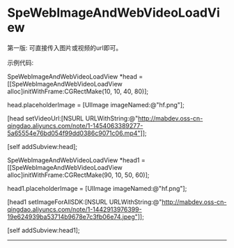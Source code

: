 # SpeWebImageAndWebVideoLoadView
第一版:
可直接传入图片或视频的url即可。

示例代码:

 SpeWebImageAndWebVideoLoadView *head = [[SpeWebImageAndWebVideoLoadView alloc]initWithFrame:CGRectMake(10, 10, 40, 80)];
 
head.placeholderImage = [UIImage imageNamed:@"hf.png"];

 [head setVideoUrl:[NSURL URLWithString:@"http://mabdev.oss-cn-qingdao.aliyuncs.com/note/1-1454063389277-5a65554e76bd054f99dd0386c9071c06.mp4"]];
 
 [self addSubview:head];
        
SpeWebImageAndWebVideoLoadView *head1 = [[SpeWebImageAndWebVideoLoadView alloc]initWithFrame:CGRectMake(90, 10, 50, 60)];

head1.placeholderImage = [UIImage imageNamed:@"hf.png"];

[head1 setImageForAllSDK:[NSURL URLWithString:@"http://mabdev.oss-cn-qingdao.aliyuncs.com/note/1-1442913976399-19e624939ba53714b9678e7c3fb06e74.jpeg"]];

[self addSubview:head1];

-----------------------------------------------------------------------------------------------------------------------------------------
